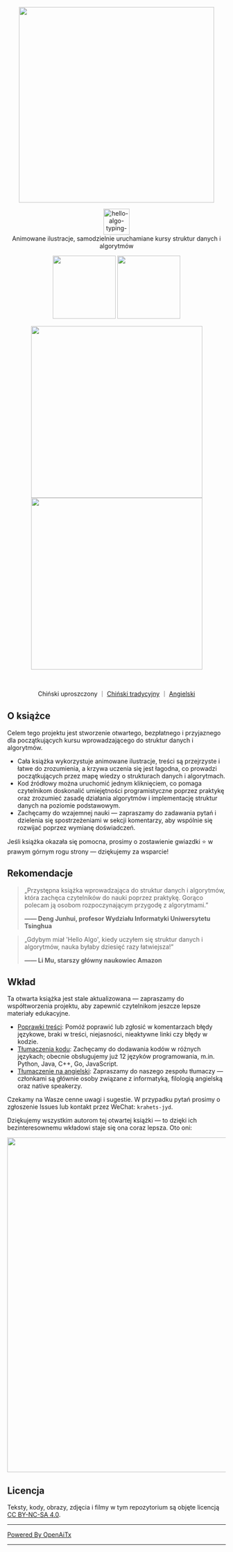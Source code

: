 <p align="center">
  <a href="https://www.hello-algo.com/">
    <img src="https://www.hello-algo.com/index.assets/hello_algo_header.png" width="450"></a>
</p>

<p align="center">
  <img style="height: 60px;" src="https://readme-typing-svg.demolab.com?font=Noto+Sans+SC&weight=400&duration=3500&pause=2000&color=21C8B8&center=true&vCenter=true&random=false&width=200&lines=Hello%2C+%E7%AE%97%E6%B3%95+!" alt="hello-algo-typing-svg" />
  </br>
  Animowane ilustracje, samodzielnie uruchamiane kursy struktur danych i algorytmów
</p>

<p align="center">
  <a href="https://www.hello-algo.com/">
    <img src="https://www.hello-algo.com/index.assets/btn_read_online_dark.svg" width="145"></a>
  <a href="https://github.com/krahets/hello-algo/releases">
    <img src="https://www.hello-algo.com/index.assets/btn_download_pdf_dark.svg" width="145"></a>
</p>

<p align="center">
  <img src="https://www.hello-algo.com/index.assets/animation.gif" width="395">
  <img src="https://www.hello-algo.com/index.assets/running_code.gif" width="395">
</p>

<p align="center">
  <img src="https://img.shields.io/badge/Python-snow?logo=python&logoColor=3776AB" alt="" />
  <img src="https://img.shields.io/badge/Java-snow?logo=coffeescript&logoColor=FC4C02" alt="" />
  <img src="https://img.shields.io/badge/C%2B%2B-snow?logo=c%2B%2B&logoColor=00599C" alt="" />
  <img src="https://img.shields.io/badge/C-snow?logo=c&logoColor=A8B9CC" alt="" />
  <img src="https://img.shields.io/badge/C%23-snow?logo=csharp&logoColor=512BD4" alt="" />
  <img src="https://img.shields.io/badge/JavaScript-snow?logo=javascript&logoColor=E9CE30" alt="" />
  <img src="https://img.shields.io/badge/Go-snow?logo=go&logoColor=00ADD8" alt="" />
  <img src="https://img.shields.io/badge/Swift-snow?logo=swift&logoColor=F05138" alt="" />
  <img src="https://img.shields.io/badge/Rust-snow?logo=rust&logoColor=000000" alt="" />
  <img src="https://img.shields.io/badge/Ruby-snow?logo=ruby&logoColor=CC342D" alt="" />
  <img src="https://img.shields.io/badge/Kotlin-snow?logo=kotlin&logoColor=7F52FF" alt="" />
  <img src="https://img.shields.io/badge/TypeScript-snow?logo=typescript&logoColor=3178C6" alt="" />
  <img src="https://img.shields.io/badge/Dart-snow?logo=dart&logoColor=0175C2" alt="" />
</p>

<p align="center">
  Chiński uproszczony
  ｜
  <a href="https://github.com/krahets/hello-algo/blob/main/zh-hant/README.md">Chiński tradycyjny</a>
  ｜
  <a href="https://github.com/krahets/hello-algo/blob/main/en/README.md">Angielski</a>
</p>

## O książce

Celem tego projektu jest stworzenie otwartego, bezpłatnego i przyjaznego dla początkujących kursu wprowadzającego do struktur danych i algorytmów.

- Cała książka wykorzystuje animowane ilustracje, treści są przejrzyste i łatwe do zrozumienia, a krzywa uczenia się jest łagodna, co prowadzi początkujących przez mapę wiedzy o strukturach danych i algorytmach.
- Kod źródłowy można uruchomić jednym kliknięciem, co pomaga czytelnikom doskonalić umiejętności programistyczne poprzez praktykę oraz zrozumieć zasadę działania algorytmów i implementację struktur danych na poziomie podstawowym.
- Zachęcamy do wzajemnej nauki — zapraszamy do zadawania pytań i dzielenia się spostrzeżeniami w sekcji komentarzy, aby wspólnie się rozwijać poprzez wymianę doświadczeń.

Jeśli książka okazała się pomocna, prosimy o zostawienie gwiazdki :star: w prawym górnym rogu strony — dziękujemy za wsparcie!

## Rekomendacje

> „Przystępna książka wprowadzająca do struktur danych i algorytmów, która zachęca czytelników do nauki poprzez praktykę. Gorąco polecam ją osobom rozpoczynającym przygodę z algorytmami.”
>
> **—— Deng Junhui, profesor Wydziału Informatyki Uniwersytetu Tsinghua**

> „Gdybym miał 'Hello Algo', kiedy uczyłem się struktur danych i algorytmów, nauka byłaby dziesięć razy łatwiejsza!”
>
> **—— Li Mu, starszy główny naukowiec Amazon**

## Wkład

Ta otwarta książka jest stale aktualizowana — zapraszamy do współtworzenia projektu, aby zapewnić czytelnikom jeszcze lepsze materiały edukacyjne.

- [Poprawki treści](https://www.hello-algo.com/chapter_appendix/contribution/): Pomóż poprawić lub zgłosić w komentarzach błędy językowe, braki w treści, niejasności, nieaktywne linki czy błędy w kodzie.
- [Tłumaczenia kodu](https://github.com/krahets/hello-algo/issues/15): Zachęcamy do dodawania kodów w różnych językach; obecnie obsługujemy już 12 języków programowania, m.in. Python, Java, C++, Go, JavaScript.
- [Tłumaczenie na angielski](https://github.com/krahets/hello-algo/issues/914): Zapraszamy do naszego zespołu tłumaczy — członkami są głównie osoby związane z informatyką, filologią angielską oraz native speakerzy.

Czekamy na Wasze cenne uwagi i sugestie. W przypadku pytań prosimy o zgłoszenie Issues lub kontakt przez WeChat: `krahets-jyd`.

Dziękujemy wszystkim autorom tej otwartej książki — to dzięki ich bezinteresownemu wkładowi staje się ona coraz lepsza. Oto oni:

<p align="left">
    <a href="https://github.com/krahets/hello-algo/graphs/contributors">
        <img width="770" src="https://contrib.rocks/image?repo=krahets/hello-algo&max=300&columns=16" />
    </a>
</p>

## Licencja

Teksty, kody, obrazy, zdjęcia i filmy w tym repozytorium są objęte licencją [CC BY-NC-SA 4.0](https://creativecommons.org/licenses/by-nc-sa/4.0/).

---

[Powered By OpenAiTx](https://github.com/OpenAiTx/OpenAiTx)

---